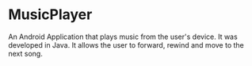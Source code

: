 # MusicPlayer
An Android Application that plays music from the user's device. It was developed in Java. 
It allows the user to forward, rewind and move to the next song.
